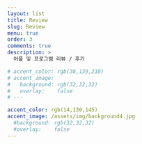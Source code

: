 ```yaml
---
layout: list
title: Review
slug: Review
menu: true
order: 3
comments: true
description: >
  어플 및 프로그램 리뷰 / 후기

# accent_color: rgb(38,139,210)
# accent_image:
#   background: rgb(32,32,32)
#   overlay:    false
# ---

accent_color: rgb(14,130,145)
accent_image: /assets/img/background4.jpg
  #background: rgb(32,32,32)
  #overlay:    false
---
```

